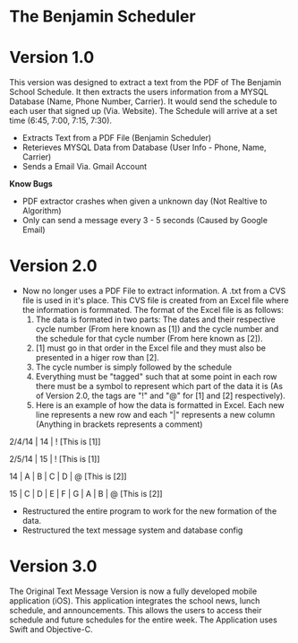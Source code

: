 The Benjamin Scheduler
==================
Version 1.0
=================
This version was designed to extract a text from the PDF of The Benjamin School Schedule. It then extracts the users
information from a MYSQL Database (Name, Phone Number, Carrier). It would send the
schedule to each user that signed up (Via. Website). The Schedule will arrive at a set time (6:45, 7:00, 7:15, 7:30). 

  - Extracts Text from a PDF File (Benjamin Scheduler)
  - Reterieves MYSQL Data from Database (User Info - Phone, Name, Carrier)
  - Sends a Email Via. Gmail Account
  
  **Know Bugs**
  - PDF extractor crashes when given a unknown day (Not Realtive to Algorithm) 
  - Only can send a message every 3 - 5 seconds (Caused by Google Email)

Version 2.0
=================
  - Now no longer uses a PDF File to extract information. A .txt from a CVS file is used in it's place. This CVS file is      created from an Excel file where the information is formmated. The format of the Excel file is as follows:
    1. The data is formated in two parts: The dates and their respective cycle number (From here known as [1]) and the           cycle number and the schedule for that cycle number (From here known as [2]).
    2. [1] must go in that order in the Excel file and they must also be presented
      in a higer row than [2].
    3. The cycle number is simply followed by the schedule
    4. Everything must be "tagged" such that at some point in each row there must be a symbol to represent which part of         the data it is (As of Version 2.0, the tags are "!" and "@" for [1] and [2] respectively).
    5. Here is an example of how the data is formatted in Excel. Each new line represents a new row and each "|"                 represents a new column (Anything in brackets represents a comment)

2/4/14 | 14 | !                     [This is [1]]

2/5/14 | 15 | !                     [This is [1]]

14 | A | B | C | D | @              [This is [2]]

15 | C | D | E | F | G | A | B | @  [This is [2]]


  - Restructured the entire program to work for the new formation of the data.
  - Restructured the text message system and database config
  
 Version 3.0
=================

The Original Text Message Version is now a fully developed mobile application (iOS). This application integrates the school news, lunch schedule, and announcements. This allows the users to access their schedule and future schedules for the entire week. The Application uses Swift and Objective-C. 
